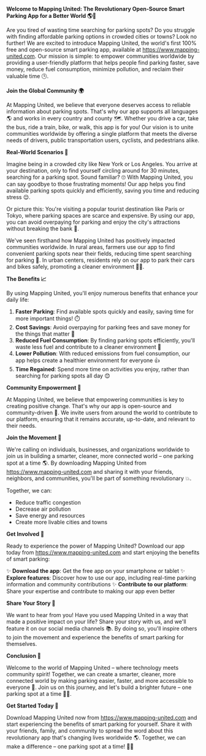 **Welcome to Mapping United: The Revolutionary Open-Source Smart Parking App for a Better World 🌎🚗**

Are you tired of wasting time searching for parking spots? Do you struggle with finding affordable parking options in crowded cities or towns? Look no further! We are excited to introduce Mapping United, the world's first 100% free and open-source smart parking app, available at https://www.mapping-united.com. Our mission is simple: to empower communities worldwide by providing a user-friendly platform that helps people find parking faster, save money, reduce fuel consumption, minimize pollution, and reclaim their valuable time 🕒.

**Join the Global Community 🌍**

At Mapping United, we believe that everyone deserves access to reliable information about parking spots. That's why our app supports all languages 🌎 and works in every country and county 🗺️. Whether you drive a car, take the bus, ride a train, bike, or walk, this app is for you! Our vision is to unite communities worldwide by offering a single platform that meets the diverse needs of drivers, public transportation users, cyclists, and pedestrians alike.

**Real-World Scenarios 🌆**

Imagine being in a crowded city like New York or Los Angeles. You arrive at your destination, only to find yourself circling around for 30 minutes, searching for a parking spot. Sound familiar? 🙄 With Mapping United, you can say goodbye to those frustrating moments! Our app helps you find available parking spots quickly and efficiently, saving you time and reducing stress 😌.

Or picture this: You're visiting a popular tourist destination like Paris or Tokyo, where parking spaces are scarce and expensive. By using our app, you can avoid overpaying for parking and enjoy the city's attractions without breaking the bank 💸.

We've seen firsthand how Mapping United has positively impacted communities worldwide. In rural areas, farmers use our app to find convenient parking spots near their fields, reducing time spent searching for parking 🌾. In urban centers, residents rely on our app to park their cars and bikes safely, promoting a cleaner environment 🚴‍♂️.

**The Benefits 📈**

By using Mapping United, you'll enjoy numerous benefits that enhance your daily life:

1. **Faster Parking**: Find available spots quickly and easily, saving time for more important things! ⏱️
2. **Cost Savings**: Avoid overpaying for parking fees and save money for the things that matter 🎉
3. **Reduced Fuel Consumption**: By finding parking spots efficiently, you'll waste less fuel and contribute to a cleaner environment 🌿
4. **Lower Pollution**: With reduced emissions from fuel consumption, our app helps create a healthier environment for everyone 👍
5. **Time Regained**: Spend more time on activities you enjoy, rather than searching for parking spots all day 😊

**Community Empowerment 🤝**

At Mapping United, we believe that empowering communities is key to creating positive change. That's why our app is open-source and community-driven 🌈. We invite users from around the world to contribute to our platform, ensuring that it remains accurate, up-to-date, and relevant to their needs.

**Join the Movement 💪**

We're calling on individuals, businesses, and organizations worldwide to join us in building a smarter, cleaner, more connected world – one parking spot at a time 🌎. By downloading Mapping United from https://www.mapping-united.com and sharing it with your friends, neighbors, and communities, you'll be part of something revolutionary 💥.

Together, we can:

* Reduce traffic congestion
* Decrease air pollution
* Save energy and resources
* Create more livable cities and towns

**Get Involved 🌟**

Ready to experience the power of Mapping United? Download our app today from https://www.mapping-united.com and start enjoying the benefits of smart parking:

✨ **Download the app**: Get the free app on your smartphone or tablet
✨ **Explore features**: Discover how to use our app, including real-time parking information and community contributions
✨ **Contribute to our platform**: Share your expertise and contribute to making our app even better

**Share Your Story 📢**

We want to hear from you! Have you used Mapping United in a way that made a positive impact on your life? Share your story with us, and we'll feature it on our social media channels 📚. By doing so, you'll inspire others to join the movement and experience the benefits of smart parking for themselves.

**Conclusion 💫**

Welcome to the world of Mapping United – where technology meets community spirit! Together, we can create a smarter, cleaner, more connected world by making parking easier, faster, and more accessible to everyone 🌟. Join us on this journey, and let's build a brighter future – one parking spot at a time 🚗💖.

**Get Started Today 💪**

Download Mapping United now from https://www.mapping-united.com and start experiencing the benefits of smart parking for yourself. Share it with your friends, family, and community to spread the word about this revolutionary app that's changing lives worldwide 🌎. Together, we can make a difference – one parking spot at a time! 🚗💖